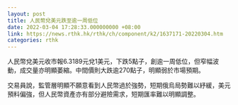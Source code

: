 ```yaml
---
layout: post
title: 人民幣兌美元跌至逾一周低位
date: 2022-03-04 17:28:33.000000000 +08:00
link: https://news.rthk.hk/rthk/ch/component/k2/1637171-20220304.htm
categories: rthk
---
```


人民幣兌美元收市報6.3189元兌1美元，下跌5點子，創逾一周低位，但窄幅波動，成交量亦明顯萎縮。中間價則大跌逾270點子，明顯弱於市場預期。

交易員說，監管層明顯不願意看到人民幣過於強勢，短期俄烏局勢難以紓緩，美元預料偏強，但人民幣資產亦有部分避險需求，短期匯率難以明顯調整。

